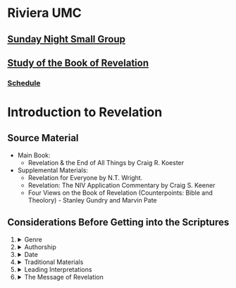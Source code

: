# Riviera UMC
## [Sunday Night Small Group](/README.md)
## [Study of the Book of Revelation](/Revelation/README.md)
### [Schedule](/Revelation/00-Rev-Schedule.md)

# Introduction to Revelation

## Source Material

- Main Book:
  - Revelation & the End of All Things by Craig R. Koester
- Supplemental Materials:
  - Revelation for Everyone by N.T. Wright.
  - Revelation: The NIV Application Commentary by Craig S. Keener
  - Four Views on the Book of Revelation (Counterpoints: Bible and Theolory) - Stanley Gundry and Marvin Pate

## Considerations Before Getting into the Scriptures

1. <details><summary>Genre</summary>

   - Three genres in one book: Apocalyptic, Prophetic, and Epistolary.

   - <details><summary>Apocalyptic</summary>

     - Jewish and Christian apocalyptic books not in the Bible.
     - From Greek apocalypsis' meaning 'revelation'
       - did not mean a large-scale disater or end of the world.
     - Revelation is the revealing of something that existed but was previously hidden.
     - Apocalyptic books are not phrophetic in nature.

     - <details><summary>Characteristics of Jewish/Christian apocalyptic books: </summary>

       - symbolism and visions
       - angelic beings media the revelation
       - bizarre imagery
       - divine judgement
       - Kingdom of God
       - New heavens and earth
       - difference between this age and the age to come.
       </details>

     </details>
   - <details><summary>Prophetic</summary>
 
     - Revelation differs from other apocalyptic books by being prophetic.
	 - John declares the book is prophecy several times.
	   - Rev 1:3, 22:7, 22:10, 22:18-19
	 - The author reveals his identity.
	 - The author seems to be known by the recipients.
	 - It is NOT pessimistic about God's intervention in history.
	 - John places himself and the recipients in the same time period.
	   - Many apocalyptic books recast past events as future predictions.
	 - John speaks like OT prophets.
	   - John believes God's Kingdom has already broken into the history of his day.
     </details>

   - <details><summary>Epistolary framework</summary>

     - packaged like other epistles
     - names the sender
     - names the addressees
     - greetings
     - a doxology
     - a postscript (22:10-21)
     </details>

   </details>

2. <details><summary>Authorship</summary>

   - John the Apostle
   - one of the Apostle's disciples
   - John the Baptist
     - not much support for this one.
	 - In Acts 19 Paul met Christians in Ephesus who were diciples of John the Baptist and knew nothing of the baptism of the Holy Spirit.
   </details>

3. <details><summary>Date</summary>

   - Nero's reign from AD 54 to 68.
   - Domitian's rule from AD 81 to 96.
   </details>

4. <details><summary>Traditional Materials</summary>

   - 278 versus out of 404 contain allusions to Old Testament.
   - Frequently refers to Isaiah, Jeremiah, Ezekiel and Daniel.
   - Also Psalms, Exedus, and Deuteronomy.
   - John recasts OT images into Christological reinterpretations.
   </details>

5. <details><summary>Leading Interpretations</summary>

   - Preterist - think the events were largely fulfilled in the 1st century AD.
   - Historicist - Believe the events unfold gradually through history.
     - This was the view of many of the Reformers
	 - typically equated the Papacy with the Antichrist.
   - Futurist 
     - the events of Revelation outline a script that will play out in the last days.
	 - The events in ch 4-22 have not yet been fulfilled.
   - Idealist
     - no images and symbolism equate to events in history.
     - Revelation is concerned with timeless truths about the battle between good and evil, and this continues throughout the ages.
   </details>

6. <details><summary>The Message of Revelation</summary>

   What is Revelation's overall message?

   - God is awesomely majestic.
   - proclaims Jesus's full deity.
   - God is sovereign in our problems
     - Jesus brings ultimate and complete deliverance
     - Christ's victory is assured.
	 - Jesus is Lord, not Caesar.
     - The Hope of eternal life in God's presence far exceeds any current suffering.
   - It uses OT passages about God and applies them to Jesus.
   - God's judgements usually serves notice to the world that God will avenge His people.
   - God will judge, even though sin appears to run unchecked for a time.
   - God does not use, or rely on, what the world regards as powerful.
     - God accomplishes His plans through seemingly weak and humble groups.
     - God's Kingdom contrasts the world's values.
       - The bride vs the prostitute.
       - New Jerusalem vs Babylon.
   - WORSHIP leads us from grief over our sufferings to see them from a heavenly perspective.
     - WORSHIP leads us to realize our place with God regardless of the conditions of the world.
   - Proclaiming the Gospel of Christ and being His follower can lead to persecution.
   - Christ is worth dying for.
   - God's plan and His church include any and all types of people from EVERY nation, class, and walk of life.
   - Revelation proclaims Christ's LORDSHIP more explicitly and frequently than most other parts of the NT.
   - Christians confront opposition by increasing the boldness of our witness.
   - We do not belong to this world
     - we should not allow ourselves to be seduced by its values
	 - but remain vigilant
	 - resist compromise.

   </details>













